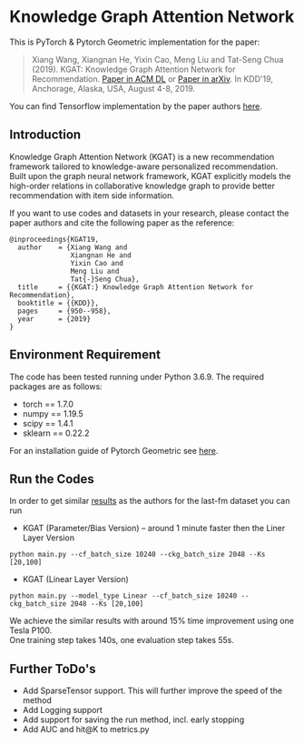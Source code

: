 # Knowledge Graph Attention Network
This is PyTorch & Pytorch Geometric implementation for the paper:
>Xiang Wang, Xiangnan He, Yixin Cao, Meng Liu and Tat-Seng Chua (2019). KGAT: Knowledge Graph Attention Network for Recommendation. [Paper in ACM DL](https://dl.acm.org/authorize.cfm?key=N688414) or [Paper in arXiv](https://arxiv.org/abs/1905.07854). In KDD'19, Anchorage, Alaska, USA, August 4-8, 2019.

You can find Tensorflow implementation by the paper authors [here](https://github.com/xiangwang1223/knowledge_graph_attention_network).

## Introduction
Knowledge Graph Attention Network (KGAT) is a new recommendation framework tailored to knowledge-aware personalized recommendation. Built upon the graph neural network framework, KGAT explicitly models the high-order relations in collaborative knowledge graph to provide better recommendation with item side information.

If you want to use codes and datasets in your research, please contact the paper authors and cite the following paper as the reference:
```
@inproceedings{KGAT19,
  author    = {Xiang Wang and
               Xiangnan He and
               Yixin Cao and
               Meng Liu and
               Tat{-}Seng Chua},
  title     = {{KGAT:} Knowledge Graph Attention Network for Recommendation},
  booktitle = {{KDD}},
  pages     = {950--958},
  year      = {2019}
}
```

## Environment Requirement
The code has been tested running under Python 3.6.9. The required packages are as follows:
* torch == 1.7.0
* numpy == 1.19.5
* scipy == 1.4.1
* sklearn == 0.22.2

For an installation guide of Pytorch Geometric see [here](https://pytorch-geometric.readthedocs.io/en/latest/notes/installation.html).

## Run the Codes

In order to get similar [results](https://github.com/xiangwang1223/knowledge_graph_attention_network/blob/master/Log/training_log_last-fm.log) as the authors for the last-fm dataset you can run
* KGAT (Parameter/Bias Version) – around 1 minute faster then the Liner Layer Version
```
python main.py --cf_batch_size 10240 --ckg_batch_size 2048 --Ks [20,100]
```
* KGAT (Linear Layer Version)
```
python main.py --model_type Linear --cf_batch_size 10240 --ckg_batch_size 2048 --Ks [20,100]
```
We achieve the similar results with around 15% time improvement using one Tesla P100.<br>
One training step takes 140s, one evaluation step takes 55s.

## Further ToDo's
* Add SparseTensor support. This will further improve the speed of the method
* Add Logging support
* Add support for saving the run method, incl. early stopping
* Add AUC and hit@K to metrics.py



